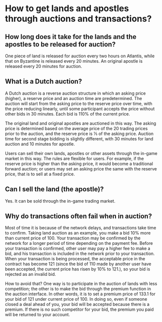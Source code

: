 # How to get lands and apostles through auctions and transactions?

## **How long does it take for the lands and the apostles to be released for auction?**

One piece of land is released for auction every two hours on Atlantis, while that on Byzantine is released every 20 minutes. An original apostle is released every 20 minutes for auction.

## **What is a Dutch auction?**

A Dutch auction is a reverse auction structure in which an asking price \(higher\), a reserve price and an auction time are predetermined. The auction will start from the asking price to the reserve price over time, with the price reducing linearly, until some participant accepts the price without other bids in 30 minutes. Each bid is 110% of the current price.

The original land and original apostles are auctioned in this way. The asking price is determined based on the average price of the 20 trading prices prior to the auction, and the reserve price is 1⁄5 of the asking price. Auction time for second stage bidding is slightly different, with 30 minutes for land auction and 10 minutes for apostle.

Users can sell their own lands, apostles or other assets through the in-game market in this way. The rules are flexible for users. For example, if the reserve price is higher than the asking price, it would become a traditional forward auction; or users may set an asking price the same with the reserve price, that is to sell at a fixed price.

## **Can I sell the land \(the apostle\)?**

Yes. It can be sold through the in-game trading market.

## **Why do transactions often fail when in auction?**

Most of time it is because of the network delays, and transactions take time to confirm. Taking land auction as an example, you make a bid 10% more than current price of 100. Your transaction may be confirmed by the network for a longer period of time depending on the payment fee. Before your transaction is confirmed, other user may pay a higher fee to make a bid, and his transaction is included in the network prior to your transaction. When your transaction is being processed, the acceptable price in the contract has become 121 \(since the bid of 110 made by another user have been accepted, the current price has risen by 10% to 121.\), so your bid is rejected as an invalid bid.

How to avoid that? One way is to participate in the auction of lands with less competition; the other is to make the bid through the premium function in the auction interface. In other words, it is to set a premium price of 133.1 for your bid of 121 under current price of 100. In doing so, even if someone closed a deal ahead of you, your bid will be accepted because there is a premium. If there is no such competitor for your bid, the premium you paid will be returned to your account.

